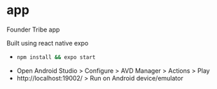# app

Founder Tribe app

Built using react native expo

- ```sh
  npm install && expo start
  ```
- Open Android Studio > Configure > AVD Manager > Actions > Play
- http://localhost:19002/ > Run on Android device/emulator
